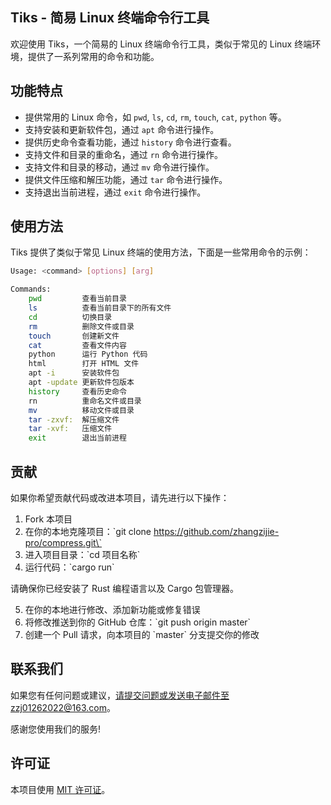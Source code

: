 ## Tiks - 简易 Linux 终端命令行工具

欢迎使用 Tiks，一个简易的 Linux 终端命令行工具，类似于常见的 Linux 终端环境，提供了一系列常用的命令和功能。

## 功能特点

- 提供常用的 Linux 命令，如 `pwd`, `ls`, `cd`, `rm`, `touch`, `cat`, `python` 等。
- 支持安装和更新软件包，通过 `apt` 命令进行操作。
- 提供历史命令查看功能，通过 `history` 命令进行查看。
- 支持文件和目录的重命名，通过 `rn` 命令进行操作。
- 支持文件和目录的移动，通过 `mv` 命令进行操作。
- 提供文件压缩和解压功能，通过 `tar` 命令进行操作。
- 支持退出当前进程，通过 `exit` 命令进行操作。

## 使用方法

Tiks 提供了类似于常见 Linux 终端的使用方法，下面是一些常用命令的示例：

```bash
Usage: <command> [options] [arg]

Commands:
    pwd         查看当前目录
    ls          查看当前目录下的所有文件
    cd          切换目录
    rm          删除文件或目录
    touch       创建新文件
    cat         查看文件内容
    python      运行 Python 代码
    html        打开 HTML 文件
    apt -i      安装软件包
    apt -update 更新软件包版本
    history     查看历史命令
    rn          重命名文件或目录
    mv          移动文件或目录
    tar -zxvf:  解压缩文件
    tar -xvf:   压缩文件
    exit        退出当前进程
```

## 贡献

如果你希望贡献代码或改进本项目，请先进行以下操作：

1. Fork 本项目
2. 在你的本地克隆项目：\`git clone https://github.com/zhangzijie-pro/compress.git\`
3. 进入项目目录：\`cd 项目名称\`
4. 运行代码：\`cargo run\`

请确保你已经安装了 Rust 编程语言以及 Cargo 包管理器。

5. 在你的本地进行修改、添加新功能或修复错误
6. 将修改推送到你的 GitHub 仓库：\`git push origin master\`
7. 创建一个 Pull 请求，向本项目的 \`master\` 分支提交你的修改

## 联系我们

如果您有任何问题或建议，请提交问题或发送电子邮件至zzj01262022@163.com。

感谢您使用我们的服务!

## 许可证

本项目使用 [MIT 许可证](LICENSE)。

